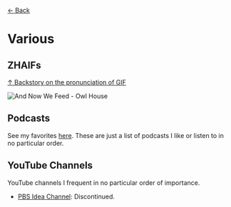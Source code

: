 [← Back](README.md)

# Various

## ZHAIFs
[↑ Backstory on the pronunciation of GIF](https://www.youtube.com/watch?v=bmqy-Sp0txY)

![And Now We Feed - Owl House](https://i.imgur.com/8J6DdC9.gif)

## Podcasts
See my favorites [here](favorites.md). These are just a list of podcasts I like or listen to in no particular order.

## YouTube Channels
YouTube channels I frequent in no particular order of importance.
- [PBS Idea Channel](https://www.youtube.com/channel/UC3LqW4ijMoENQ2Wv17ZrFJA?pbjreload=102): Discontinued.
